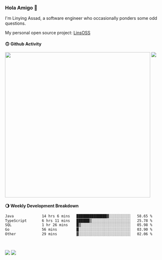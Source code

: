 ### Hola Amigo 🤣   

I'm Linying Assad, a software engineer who occasionally ponders some odd questions.  

My personal open source project: [LinsOSS](https://github.com/linsoss)
 
#### 🙃 Github Activity 
<div>
  <img src="https://github-readme-stats.vercel.app/api?username=al-assad&show_icons=true" align="top" style="display: inline-block;" width="480"/>
  <img src="https://github-readme-stats.vercel.app/api/top-langs/?username=al-assad&hide=css,html&langs_count=8&layout=compact" align="top" style="display: inline-block;"/>
</div>

#### 🌖 Weekly Development Breakdown
<!--START_SECTION:waka-->

```txt
Java             14 hrs 6 mins   ██████████████▓░░░░░░░░░░   58.65 %
TypeScript       6 hrs 11 mins   ██████▒░░░░░░░░░░░░░░░░░░   25.78 %
SQL              1 hr 26 mins    █▒░░░░░░░░░░░░░░░░░░░░░░░   05.98 %
Go               56 mins         █░░░░░░░░░░░░░░░░░░░░░░░░   03.90 %
Other            29 mins         ▓░░░░░░░░░░░░░░░░░░░░░░░░   02.06 %
```

<!--END_SECTION:waka-->

<br>

<a href="https://twitter.com/assad_lin"><img src="https://img.shields.io/badge/Twitter-@assad__lin-blue?style=flat&logo=twitter" /></a>
<a href="https://al-assad.github.io"><img src="https://img.shields.io/badge/Blogs-Linying_Assad's_Blog-yellow?style=flat&logo=github" /></a>

